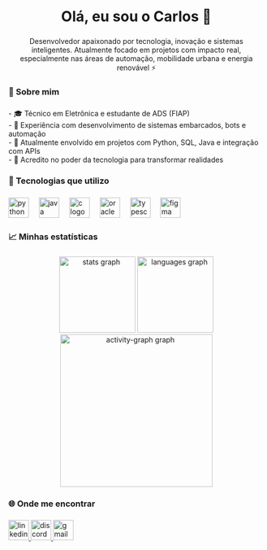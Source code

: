 <h1 align="center">Olá, eu sou o Carlos 👋</h1>

###

<p align="center">Desenvolvedor apaixonado por tecnologia, inovação e sistemas inteligentes. Atualmente focado em projetos com impacto real, especialmente nas áreas de automação, mobilidade urbana e energia renovável ⚡</p>

###

<h3 align="left">🧠 Sobre mim</h3>

###

<p align="left">- 🎓 Técnico em Eletrônica e estudante de ADS (FIAP)  <br>- 🔧 Experiência com desenvolvimento de sistemas embarcados, bots e automação  <br>- 💬 Atualmente envolvido em projetos com Python, SQL, Java e integração com APIs  <br>- 🚀 Acredito no poder da tecnologia para transformar realidades</p>

###

<h3 align="left">🚀 Tecnologias que utilizo</h3>

###

<div align="left">
  <img src="https://cdn.jsdelivr.net/gh/devicons/devicon/icons/python/python-original.svg" height="40" alt="python logo"  />
  <img width="12" />
  <img src="https://skillicons.dev/icons?i=java" height="40" alt="java logo"  />
  <img width="12" />
  <img src="https://cdn.jsdelivr.net/gh/devicons/devicon/icons/c/c-line.svg" height="40" alt="c logo"  />
  <img width="12" />
  <img src="https://img.shields.io/badge/Oracle-F80000?logo=oracle&logoColor=white&style=for-the-badge" height="40" alt="oracle logo"  />
  <img width="12" />
  <img src="https://cdn.jsdelivr.net/gh/devicons/devicon/icons/typescript/typescript-original.svg" height="40" alt="typescript logo"  />
  <img width="12" />
  <img src="https://cdn.jsdelivr.net/gh/devicons/devicon/icons/figma/figma-original.svg" height="40" alt="figma logo"  />
</div>

###

<h3 align="left">📈 Minhas estatísticas</h3>

###

<div align="center">
  <img src="https://github-readme-stats.vercel.app/api?username=csclementino&hide_title=false&hide_rank=false&show_icons=true&include_all_commits=true&count_private=true&disable_animations=false&theme=gruvbox_light&locale=pt-br&hide_border=true&order=1&custom_title=Satus" height="150" alt="stats graph"  />
  <img src="https://github-readme-stats.vercel.app/api/top-langs?username=csclementino&locale=pt-br&hide_title=false&layout=compact&card_width=320&langs_count=5&theme=gruvbox_light&hide_border=true&order=2" height="150" alt="languages graph"  />
  <img src="https://github-readme-activity-graph.vercel.app/graph?username=csclementino&radius=16&theme=gruvbox&area=true&order=5&hide_title=false&hide_border=true&custom_title=Atividade" height="300" alt="activity-graph graph"  />
</div>

###

<h3 align="left">🌐 Onde me encontrar</h3>

###

<div align="left">
  <a href="https://www.linkedin.com/in/carlosclementino" target="_blank">
    <img src="https://img.shields.io/static/v1?message=LinkedIn&logo=linkedin&label=&color=F28D52&logoColor=&labelColor=&style=for-the-badge" height="40" alt="linkedin logo"  />
  </a>
  <a href="@mistercharles" target="_blank">
    <img src="https://img.shields.io/static/v1?message=Discord&logo=discord&label=&color=59514F&logoColor=F28D52&labelColor=&style=for-the-badge" height="40" alt="discord logo"  />
  </a>
  <a href="carlos-clementino@outlook.com" target="_blank">
    <img src="https://img.shields.io/static/v1?message=Gmail&logo=gmail&label=&color=59514F&logoColor=F28D52&labelColor=&style=for-the-badge" height="40" alt="gmail logo"  />
  </a>
</div>

###
